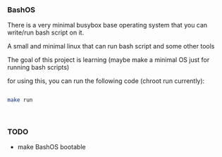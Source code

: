 ### BashOS

There is a very minimal busybox base operating system that you can write/run bash script on it.

A small and minimal linux that can run bash script and some other tools

The goal of this project is learning (maybe make a minimal OS just for running bash scripts)

for using this, you can run the following code (chroot run currently):
```bash

make run

```
<br>

### TODO

- make BashOS bootable
